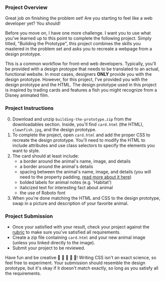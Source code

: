 ### Project Overview

Great job on finishing the problem set! Are you starting to feel like a web developer yet? You should!

Before you move on, I have one more challenge. I want you to use what you've learned up to this point to complete the following project. Simply titled, "Building the Prototype", this project combines the skills you mastered in the problem set and asks you to recreate a webpage from a design prototype.

This is a common workflow for front-end web developers. Typically, you'll be provided with a design protoype that needs to be translated to an actual, functional website. In most cases, designers **ONLY** provide you with the design prototype. However, for this project, I've provided you with the design prototype and the HTML. The design prototype used in this project is inspired by trading cards and features a fish you might recognize from a Disney animated film.

### Project Instructions

0. Download and unzip `building-the-prototype.zip` from the downloadables section. Inside, you'll find `card.html` (the HTML), `clownfish.jpg`, and the design prototype.
1. To complete the project, open `card.html` and add the proper CSS to recreate the design prototype. You'll need to modify the HTML to include attributes and use class selectors to specify the elements you want to style.
2. The card should at least include:
    - a border around the animal's name, image, and details
    - a border around the animal's details
    - spacing between the animal's name, image, and details (you will need to the property padding, [read more about it here](https://developer.mozilla.org/en-US/docs/Web/CSS/padding))
    - bolded labels for animal notes (e.g. 'Habitat')
    - italicized text for interesting fact about animal
    - the use of Roboto font
3. When you're done matching the HTML and CSS to the design prototype, swap in a picture and description of your favorite animal.

### Project Submission

* Once your satisfied with your result, check your project against the [rubric](https://docs.google.com/document/d/1ijBxKqQ46zixDbHm4rGXKHOGR0Km-KXvjFmlYZsa9HE/pub) to make sure you've satisfied all requirements.
* Create a zip file containing `card.html` and your new animal image (unless you linked directly to the image).
* Submit your project to be reviewed.

Have fun and be creative 🐠 🐍 🐅 🐼 🐫! Writing CSS isn't an exact science, so feel free to experiment. Your submission should resemble the design prototype, but it's okay if it doesn't match exactly, so long as you satisfy all the requirements.
